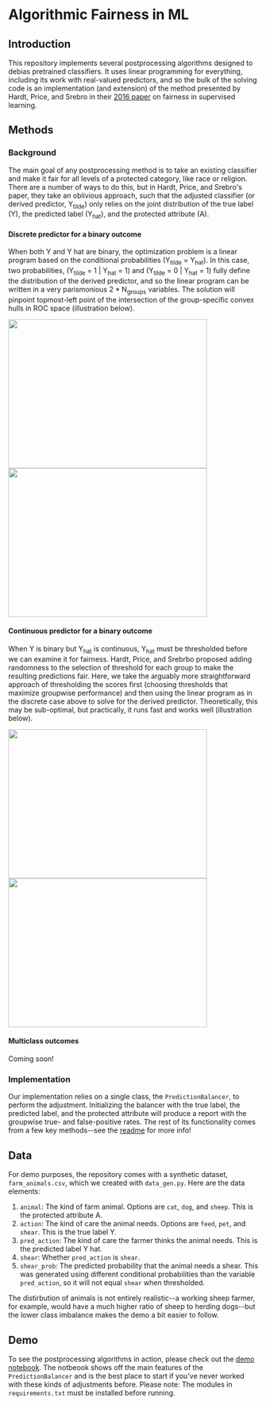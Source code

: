 # Algorithmic Fairness in ML
## Introduction
This repository implements several postprocessing algorithms designed to debias pretrained classifiers. It uses linear programming for everything, including its work with real-valued predictors, and so the bulk of the solving code is an implementation (and extension) of the method presented by Hardt, Price, and Srebro in their [2016 paper](https://arxiv.org/pdf/1610.02413.pdf) on fairness in supervised learning. 

## Methods
### Background
The main goal of any postprocessing method is to take an existing classifier and make it fair for all levels of a protected category, like race or religion. There are a number of ways to do this, but in Hardt, Price, and Srebro's paper, they take an oblivious approach, such that the adjusted classifier (or derived predictor, Y<sub>tilde</sub>) only relies on the joint distribution of the true label (Y), the predicted label (Y<sub>hat</sub>), and the protected attribute (A).

#### Discrete predictor for a binary outcome
When both Y and Y hat are binary, the optimization problem is a linear program based on the conditional probabilities (Y<sub>tilde</sub> = Y<sub>hat</sub>). In this case, two probabilities, (Y<sub>tilde</sub> = 1 | Y<sub>hat</sub> = 1) and (Y<sub>tilde</sub> = 0 | Y<sub>hat</sub> = 1) fully define the distribution of the derived predictor, and so the linear program can be written in a very parismonious 2 * N<sub>groups</sub> variables. The solution will pinpoint topmost-left point of the intersection of the group-specific convex hulls in ROC space (illustration below).

<img src="https://github.com/scotthlee/fairness/blob/dev/img/nolines.png" width="400" height="300"><img src="https://github.com/scotthlee/fairness/blob/dev/img/lines.png" width="400" height="300">

#### Continuous predictor for a binary outcome
When Y is binary but Y<sub>hat</sub> is continuous, Y<sub>hat</sub> must be thresholded before we can examine it for fairness. Hardt, Price, and Srebrbo proposed adding randomness to the selection of threshold for each group to make the resulting predictions fair. Here, we take the arguably more straightforward approach of thresholding the scores first (choosing thresholds that maximize groupwise performance) and then using the linear program as in the discrete case above to solve for the derived predictor. Theoretically, this may be sub-optimal, but practically, it runs fast and works well (illustration below). 

<img src="https://github.com/scotthlee/fairness/blob/dev/img/roc_nolines.png" width="400" height="300"><img src="https://github.com/scotthlee/fairness/blob/dev/img/roc_lines.png" width="400" height="300">

#### Multiclass outcomes
Coming soon!

### Implementation
Our implementation relies on a single class, the `PredictionBalancer`, to perform the adjustment. Initializing the balancer with the true label, the predicted label, and the protected attribute will produce a report with the groupwise true- and false-positive rates. The rest of its functionality comes from a few key methods--see the [readme](balancers/README.md) for more info!

## Data
For demo purposes, the repository comes with a synthetic dataset, `farm_animals.csv`, which we created with `data_gen.py`. Here are the data elements:

1. `animal`: The kind of farm animal. Options are `cat`, `dog`, and `sheep`. This is the protected attribute A.
2. `action`: The kind of care the animal needs. Options are `feed`, `pet`, and `shear`. This is the true label Y.
3. `pred_action`: The kind of care the farmer thinks the animal needs. This is the predicted label Y hat.
4. `shear`: Whether `pred_action` is `shear`.
5. `shear_prob`: The predicted probability that the animal needs a shear. This was generated using different conditional probabilities than the variable `pred_action`, so it will not equal `shear` when thresholded. 

The distirbution of animals is not entirely realistic--a working sheep farmer, for example, would have a much higher ratio of sheep to herding dogs--but the lower class imbalance makes the demo a bit easier to follow.

## Demo
To see the postprocessing algorithms in action, please check out the [demo notebook](`demo.ipynb`). The notbeook shows off the main features of the `PredictionBalancer` and is the best place to start if you've never worked with these kinds of adjustments before. Please note: The modules in `requirements.txt` must be installed before running.

